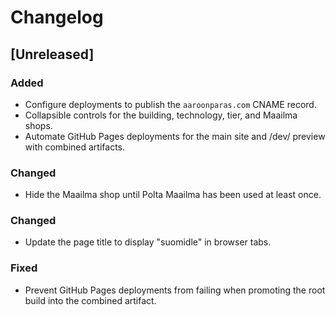 # Changelog

## [Unreleased]
### Added
- Configure deployments to publish the `aaroonparas.com` CNAME record.
- Collapsible controls for the building, technology, tier, and Maailma shops.
- Automate GitHub Pages deployments for the main site and /dev/ preview with combined artifacts.

### Changed
- Hide the Maailma shop until Polta Maailma has been used at least once.
### Changed
- Update the page title to display "suomidle" in browser tabs.

### Fixed
- Prevent GitHub Pages deployments from failing when promoting the root build into the combined artifact.
